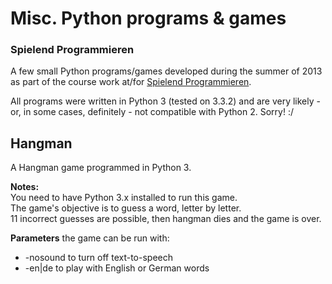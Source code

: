 # Misc. Python programs & games
### Spielend Programmieren

A few small Python programs/games developed during the summer of 2013 as part of the course work at/for [Spielend Programmieren](http://www.spielend-programmieren.at).

All programs were written in Python 3 (tested on 3.3.2) and are very likely - or, in some cases, definitely - not compatible with Python 2. Sorry! :/


## Hangman
A Hangman game programmed in Python 3.

__Notes:__<br>
You need to have Python 3.x installed to run this game.<br>
The game's objective is to guess a word, letter by letter.<br>
11 incorrect guesses are possible, then hangman dies and the game is over.<br>

__Parameters__ the game can be run with:
* -nosound to turn off text-to-speech
* -en|de to play with English or German words
